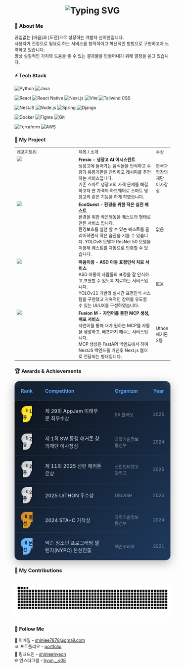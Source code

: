 <h1 align="center">
    <img src="https://readme-typing-svg.herokuapp.com/?font=Fira+Code&pause=1000&size=35&center=true&vCenter=true&duration=4000&width=435&height=70&color=009900&lines=Hi!+👋;I'm+LeeHyeon" alt="Typing SVG" />
</h1>

<h3>💬 About Me</h3>
끊임없는 [배움]과 [도전]으로 성장하는 개발자 신이현입니다.<br>
사용자가 진정으로 필요로 하는 서비스를 창의적이고 혁신적인 방법으로 구현하고자 노력하고 있습니다.<br>
항상 실질적인 가치와 도움을 줄 수 있는 결과물을 만들어내기 위해 열정을 쏟고 있습니다.

<h3>⚡️ Tech Stack</h3>

<!-- Programming Languages -->
![Python](https://img.shields.io/badge/Python-3776AB?style=flat&logo=python&logoColor=white)
![Java](https://img.shields.io/badge/Java-007396?style=flat&logo=java&logoColor=white)

<!-- Frontend -->
![React](https://img.shields.io/badge/React-61DAFB?style=flat&logo=react&logoColor=black)
![React Native](https://img.shields.io/badge/React_Native-61DAFB?style=flat&logo=react&logoColor=black)
![Next.js](https://img.shields.io/badge/Next.js-000000?style=flat&logo=next.js&logoColor=white)
![Vite](https://img.shields.io/badge/Vite-646CFF?style=flat&logo=vite&logoColor=white)
![Tailwind CSS](https://img.shields.io/badge/Tailwind_CSS-38B2AC?style=flat&logo=tailwind-css&logoColor=white)

<!-- Backend -->
![NestJS](https://img.shields.io/badge/NestJS-E0234E?style=flat&logo=nestjs&logoColor=white)
![Node.js](https://img.shields.io/badge/Node.js-339933?style=flat&logo=node.js&logoColor=white)
![Spring](https://img.shields.io/badge/Spring-6DB33F?style=flat&logo=spring&logoColor=white)
![Django](https://img.shields.io/badge/Django-092E20?style=flat&logo=django&logoColor=white)

<!-- Tools & DevOps -->
![Docker](https://img.shields.io/badge/Docker-2496ED?style=flat&logo=docker&logoColor=white)
![Figma](https://img.shields.io/badge/Figma-F24E1E?style=flat&logo=figma&logoColor=white)
![Git](https://img.shields.io/badge/Git-F05032?style=flat&logo=git&logoColor=white)

<!-- Infrastructure -->
![Terraform](https://img.shields.io/badge/Terraform-623CE4?style=flat&logo=terraform&logoColor=white)
![AWS](https://img.shields.io/badge/AWS-232F3E?style=flat&logo=amazon-aws&logoColor=white)

<h3>🧾 My Project</h3>

<table>
  <tr>
    <td>
      레포지토리
    </td>
    <td>
      제목 / 소개
    </td>
    <td>
      수상
    </td>
  </tr>
  <tr>
    <td width="40%" valign="top">
      <a href="https://github.com/our-enemy-is-samsung/fresio">
        <img src="https://github-readme-stats.vercel.app/api/pin/?username=our-enemy-is-samsung&repo=fresio&theme=github_dark&hide_border=true" />
      </a>
    </td>
    <td width="50%" valign="top">
      <strong>Fresio - 냉장고 AI 어시스턴트</strong><br>
      냉장고에 들어가는 음식들을 인식하고 수량과 유통기한을 관리하고 레시피를 추천하는 서비스입니다.<br>
      기존 스마트 냉장고의 가격 문제를 해결하고자 싼 가격의 하드웨어로 스마트 냉장고와 같은 기능을 하게 하였습니다.
    </td>
    <td>
      한국과학창의재단 이사장상
    </td>
  </tr>
  <tr>
    <td width="40%" valign="top">
      <a href="https://github.com/ecoquest-h5/eq-app">
        <img src="https://github-readme-stats.vercel.app/api/pin/?username=ecoquest-h5&repo=eq-app&theme=github_dark&hide_border=true" />
      </a>
    </td>
    <td width="50%" valign="top">
      <strong>EcoQuest - 환경을 위한 작은 실전 퀘스트</strong><br>
      환경을 위한 작은행동을 퀘스트의 형태로 만든 서비스 입니다.<br>
      환경보호를 실천 할 수 있는 퀘스트를 클리어하면서 작은 습관을 기를 수 있습니다.
      YOLOv8 모델과 ResNet 50 모델을 이용해 퀘스트를 자동으로 인증할 수 있습니다.
    </td>
    <td>
      없음
    </td>
  </tr>
  <tr>
    <td width="40%" valign="top">
      <a href="https://github.com/maum-irang/irang-app">
        <img src="https://github-readme-stats.vercel.app/api/pin/?username=maum-irang&repo=irang-app&theme=github_dark&hide_border=true" />
      </a>
    </td>
    <td width="50%" valign="top">
      <strong>마음이랑 - ASD 아동 표정인식 치료 서비스</strong><br>
      ASD 아동이 사람들의 표정을 잘 인식하고,표현할 수 있도록 치료하는 서비스입니다.<br>
      YOLOv11 기반의 실시간 표정인식 시스템을 구현했고 지속적인 참여를 유도할 수 있는 UI/UX를 구성하였습니다.
    </td>
    <td>
      없음
    </td>
  </tr>
  <tr>
    <td width="40%" valign="top">
      <a href="https://github.com/uslash25/web">
        <img src="https://github-readme-stats.vercel.app/api/pin/?username=uslash25&repo=web&theme=github_dark&hide_border=true" />
      </a>
    </td>
    <td width="50%" valign="top">
      <strong>Fusion M - 자연어를 통한 MCP 생성, 배포 서비스</strong><br>
      자연어를 통해 내가 원하는 MCP를 자동을 생성하고, 배포까지 해주는 서비스입니다.<br>
      MCP 생성은 FastAPI 백엔드에서 하여 NestJS 백엔드를 거친후 Next.js 웹으로 전달되는 형태입니다.
    </td>
    <td>
      Uthon 해커톤 2등
    </td>
  </tr>
</table>

<h3>🏆 Awards & Achievements</h3>
<table style="border-collapse: collapse; width: 100%; background: linear-gradient(135deg, #0d1117 0%, #1e3a5f 100%); border-radius: 15px; overflow: hidden; box-shadow: 0 8px 32px rgba(0, 0, 0, 0.3);">
  <thead>
    <tr style="background: rgba(88, 166, 255, 0.1); backdrop-filter: blur(10px);">
      <th style="padding: 20px; color: #58a6ff; font-size: 16px; font-weight: 600; text-align: center; border-bottom: 2px solid #30363d; width: 15%;">Rank</th>
      <th style="padding: 20px; color: #58a6ff; font-size: 16px; font-weight: 600; text-align: left; border-bottom: 2px solid #30363d; width: 50%;">Competition</th>
      <th style="padding: 20px; color: #58a6ff; font-size: 16px; font-weight: 600; text-align: left; border-bottom: 2px solid #30363d; width: 25%;">Organizer</th>
      <th style="padding: 20px; color: #58a6ff; font-size: 16px; font-weight: 600; text-align: center; border-bottom: 2px solid #30363d; width: 10%;">Year</th>
    </tr>
  </thead>
  <tbody>
    <tr style="border-bottom: 1px solid #30363d;">
      <td style="padding: 20px; text-align: center;">
        <span style="background: linear-gradient(45deg, #ffd700, #ffed4e); color: #0d1117; padding: 8px 12px; border-radius: 20px; font-weight: 600; font-size: 14px;">🥇 1등</span>
      </td>
      <td style="padding: 20px; color: #c9d1d9; font-size: 16px; font-weight: 500;">제 29회 AppJam 미래부문 최우수상</td>
      <td style="padding: 20px; color: #8b949e; font-size: 14px;">SK 플래닛</td>
      <td style="padding: 20px; color: #8b949e; text-align: center; font-size: 14px;">2025</td>
    </tr>
    <tr style="border-bottom: 1px solid #30363d;">
      <td style="padding: 20px; text-align: center;">
        <span style="background: linear-gradient(45deg, #c0c0c0, #e8e8e8); color: #0d1117; padding: 8px 12px; border-radius: 20px; font-weight: 600; font-size: 14px;">🥈 2등</span>
      </td>
      <td style="padding: 20px; color: #c9d1d9; font-size: 16px; font-weight: 500;">제 1회 SW 동행 해커톤 창의재단 이사장상</td>
      <td style="padding: 20px; color: #8b949e; font-size: 14px;">과학기술정보통신부</td>
      <td style="padding: 20px; color: #8b949e; text-align: center; font-size: 14px;">2024</td>
    </tr>
    <tr style="border-bottom: 1px solid #30363d;">
      <td style="padding: 20px; text-align: center;">
        <span style="background: linear-gradient(45deg, #c0c0c0, #e8e8e8); color: #0d1117; padding: 8px 12px; border-radius: 20px; font-weight: 600; font-size: 14px;">🥈 2등</span>
      </td>
      <td style="padding: 20px; color: #c9d1d9; font-size: 16px; font-weight: 500;">제 11회 2025 선린 해커톤 은상</td>
      <td style="padding: 20px; color: #8b949e; font-size: 14px;">선린인터넷고등학교</td>
      <td style="padding: 20px; color: #8b949e; text-align: center; font-size: 14px;">2025</td>
    </tr>
    <tr style="border-bottom: 1px solid #30363d;">
      <td style="padding: 20px; text-align: center;">
        <span style="background: linear-gradient(45deg, #c0c0c0, #e8e8e8); color: #0d1117; padding: 8px 12px; border-radius: 20px; font-weight: 600; font-size: 14px;">🥈 2등</span>
      </td>
      <td style="padding: 20px; color: #c9d1d9; font-size: 16px; font-weight: 500;">2025 U/THON 우수상</td>
      <td style="padding: 20px; color: #8b949e; font-size: 14px;">USLASH</td>
      <td style="padding: 20px; color: #8b949e; text-align: center; font-size: 14px;">2025</td>
    </tr>
    <tr style="border-bottom: 1px solid #30363d;">
      <td style="padding: 20px; text-align: center;">
        <span style="background: linear-gradient(45deg, #cd7f32, #daa520); color: #0d1117; padding: 8px 12px; border-radius: 20px; font-weight: 600; font-size: 14px;">🥉 결선</span>
      </td>
      <td style="padding: 20px; color: #c9d1d9; font-size: 16px; font-weight: 500;">2024 STA+C 가작상</td>
      <td style="padding: 20px; color: #8b949e; font-size: 14px;">과학기술정보통신부</td>
      <td style="padding: 20px; color: #8b949e; text-align: center; font-size: 14px;">2024</td>
    </tr>
    <tr>
      <td style="padding: 20px; text-align: center;">
        <span style="background: linear-gradient(45deg, #58a6ff, #79c0ff); color: #0d1117; padding: 8px 12px; border-radius: 20px; font-weight: 600; font-size: 14px;">🎯 본선</span>
      </td>
      <td style="padding: 20px; color: #c9d1d9; font-size: 16px; font-weight: 500;">넥슨 청소년 프로그래밍 챌린지(NYPC) 본선진출</td>
      <td style="padding: 20px; color: #8b949e; font-size: 14px;">넥슨코리아</td>
      <td style="padding: 20px; color: #8b949e; text-align: center; font-size: 14px;">2021</td>
    </tr>
  </tbody>
</table>

<h3>🌱 My Contributions</h3>
<br>
<img alt="snake eating my contributions" src="https://raw.githubusercontent.com/shinleehyeon/shinleehyeon/output/github-snake-dark.svg" />

<h3>📡 Follow Me</h3>
📧 이메일 - <a href="shinlee7878@gmail.com">shinlee7878@gmail.com</a><br>
📊 포트폴리오 - <a href="https://www.2hyundev.com/">portfolio</a><br>
💼 링크드인 - <a href="https://www.linkedin.com/in/leehyeon-shin-787065350/">shinleehyeon</a><br>
🌐 인스타그램 - <a href="https://www.instagram.com/hyun._.s08/">hyun._.s08</a>
